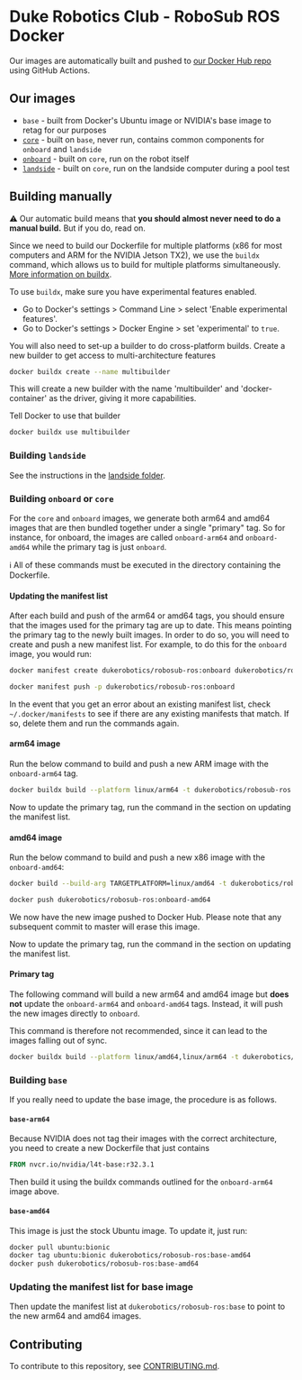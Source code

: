 # Duke Robotics Club - RoboSub ROS Docker

Our images are automatically built and pushed to [our Docker Hub repo](https://hub.docker.com/r/dukerobotics/robosub-ros) using GitHub Actions.

## Our images

- `base` - built from Docker's Ubuntu image or NVIDIA's base image to retag for our purposes
- [`core`](core) - built on `base`, never run, contains common components for `onboard` and `landside`
- [`onboard`](onboard) - built on `core`, run on the robot itself
- [`landside`](landside) - built on `core`, run on the landside computer during a pool test


## Building manually

:warning: Our automatic build means that **you should almost never need to do a manual build.** But if you do, read on.

Since we need to build our Dockerfile for multiple platforms (x86 for most computers and ARM for the NVIDIA Jetson TX2), we use the `buildx` command, which allows us to build for multiple platforms simultaneously. [More information on buildx](https://docs.docker.com/buildx/working-with-buildx/).

To use `buildx`, make sure you have experimental features enabled.
- Go to Docker's settings > Command Line > select 'Enable experimental features'.
- Go to Docker's settings > Docker Engine > set 'experimental' to `true`.

You will also need to set-up a builder to do cross-platform builds. Create a new builder to get access to multi-architecture features
```bash
docker buildx create --name multibuilder
```
This will create a new builder with the name 'multibuilder' and 'docker-container' as the driver, giving it more capabilities.

Tell Docker to use that builder
```bash
docker buildx use multibuilder
```

### Building `landside`

See the instructions in the [landside folder](landside/).

### Building `onboard` or `core`

For the `core` and `onboard` images, we generate both arm64 and amd64 images that are then bundled together under a single "primary" tag. So for instance, for onboard, the images are called `onboard-arm64` and `onboard-amd64` while the primary tag is just `onboard`.

:information_source: All of these commands must be executed in the directory containing the Dockerfile.

#### Updating the manifest list
After each build and push of the arm64 or amd64 tags, you should ensure that the images used for the primary tag are up to date. This means pointing the primary tag to the newly built images. In order to do so, you will need to create and push a new manifest list. For example, to do this for the `onboard` image, you would run:

```bash
docker manifest create dukerobotics/robosub-ros:onboard dukerobotics/robosub-ros:onboard-arm64 dukerobotics/robosub-ros:onboard-amd64

docker manifest push -p dukerobotics/robosub-ros:onboard
```

In the event that you get an error about an existing manifest list, check `~/.docker/manifests` to see if there are any existing manifests
that match. If so, delete them and run the commands again.
#### arm64 image
Run the below command to build and push a new ARM image with the `onboard-arm64` tag.

```bash
docker buildx build --platform linux/arm64 -t dukerobotics/robosub-ros:onboard-arm64 --push .
```

Now to update the primary tag, run the command in the section on updating the manifest list.

#### amd64 image
Run the below command to build and push a new x86 image with the `onboard-amd64`:

```bash
docker build --build-arg TARGETPLATFORM=linux/amd64 -t dukerobotics/robosub-ros:onboard-amd64 .

docker push dukerobotics/robosub-ros:onboard-amd64
```

We now have the new image pushed to Docker Hub. Please note that any subsequent commit to master will erase this image.

Now to update the primary tag, run the command in the section on updating the manifest list.

#### Primary tag
The following command will build a new arm64 and amd64 image but **does not** update the `onboard-arm64` and `onboard-amd64` tags. Instead, it will push the new images directly to `onboard`.

This command is therefore not recommended, since it can lead to the images falling out of sync.

```bash
docker buildx build --platform linux/amd64,linux/arm64 -t dukerobotics/robosub-ros:onboard --push .
```

### Building `base`
If you really need to update the base image, the procedure is as follows.

#### `base-arm64`
Because NVIDIA does not tag their images with the correct architecture, you need to create a new Dockerfile that just contains

```dockerfile
FROM nvcr.io/nvidia/l4t-base:r32.3.1
```

Then build it using the buildx commands outlined for the `onboard-arm64` image above.

#### `base-amd64`
This image is just the stock Ubuntu image. To update it, just run:

```bash
docker pull ubuntu:bionic
docker tag ubuntu:bionic dukerobotics/robosub-ros:base-amd64
docker push dukerobotics/robosub-ros:base-amd64
```

### Updating the manifest list for base image
Then update the manifest list at `dukerobotics/robosub-ros:base` to point to the new arm64 and amd64 images.


## Contributing

To contribute to this repository, see [CONTRIBUTING.md](CONTRIBUTING.md).
